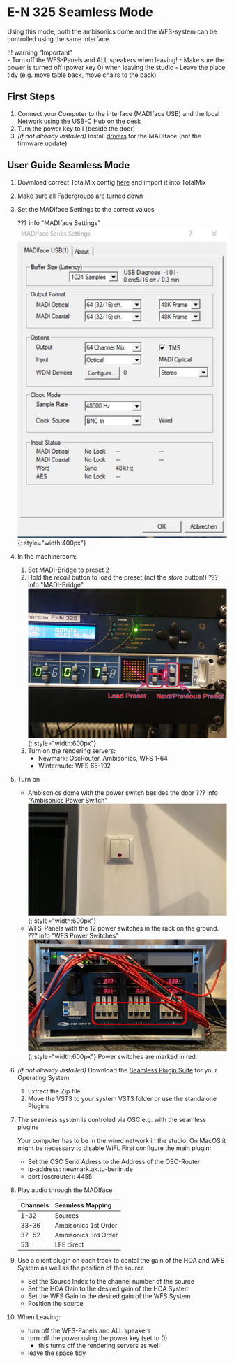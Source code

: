 # E-N 325 Seamless Mode

Using this mode, both the ambisonics dome and the WFS-system can be controlled using the same interface.

!!! warning "Important"   
    - Turn off the WFS-Panels and ALL speakers when leaving!
    - Make sure the power is turned off (power key 0) when leaving the studio
    - Leave the place tidy (e.g. move table back, move chairs to the back)

## First Steps
1. Connect your Computer to the interface (MADIface USB) and the local Network using the USB-C Hub on the desk
2. Turn the power key to I (beside the door)
3. *(if not already installed)* Install [drivers](https://www.rme-audio.de/de_madiface-usb.html) for the MADIface (not the firmware update)

## User Guide Seamless Mode
1. Download correct TotalMix config [here](../configs.md) and import it into TotalMix
2. Make sure all Fadergroups are turned down
4. Set the MADIface Settings to the correct values

    ??? info "MADIface Settings"
        ![Madiface Settings Screenshot](../graphics/madiface_settings_64mix.jpg){: style="width:400px"}

3. In the machineroom:
    1. Set MADI-Bridge to preset 2
    2. Hold the *recall* button to load the preset (not the *store* button!)
    ??? info "MADI-Bridge"
        ![Picture of MADI-Bridge Preset Selection](../graphics/madibridge.jpg){: style="width:600px"}
    3. Turn on the rendering servers:
        - Newmark: OscRouter, Ambisonics, WFS 1-64
        - Wintermute: WFS 65-192

4. Turn on
    - Ambisonics dome with the power switch besides the door
    ??? info "Ambisonics Power Switch"
        ![Picture of Ambisonics switch](../graphics/ambidome_switch.png){: style="width:600px"}
    - WFS-Panels with the 12 power switches in the rack on the ground.
    ??? info "WFS Power Switches"
        ![Picture of WFS Power Rack](../graphics/wfs_power_switches.png){: style="width:600px"}
        Power switches are marked in red.
5. *(if not already installed)* Download the [Seamless Plugin Suite](https://github.com/TU-Studio/seamless-plugin-suite/releases/latest) for your Operating System
    1. Extract the Zip file
    2. Move the VST3 to your system VST3 folder or use the standalone Plugins

6. The seamless system is controled via OSC e.g. with the seamless plugins
    
    Your computer has to be in the wired network in the studio. On MacOS it might be necessary to disable WiFi.
    First configure the main plugin:
    - Set the OSC Send Adress to the Address of the OSC-Router
    - ip-address: newmark.ak.tu-berlin.de
    - port (oscrouter): 4455

7. Play audio through the MADIface

    | Channels | Seamless Mapping |
    | ---- | ---- |
    | 1-32 | Sources |
    | 33-36 | Ambisonics 1st Order |
    | 37-52 | Ambisonics 3rd Order |
    | 53 | LFE direct |

8. Use a client plugin on each track to contol the gain of the HOA and WFS System as well as the position of the source
    - Set the Source Index to the channel number of the source
    - Set the HOA Gain to the desired gain of the HOA System
    - Set the WFS Gain to the desired gain of the WFS System
    - Position the source

9. When Leaving:
    - turn off the WFS-Panels and ALL speakers
    - turn off the power using the power key (set to 0)
        - this turns off the rendering servers as well
    - leave the space tidy
